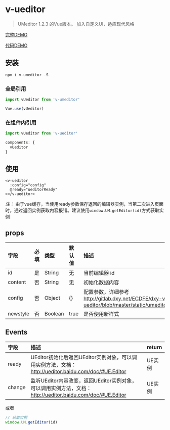 # v-ueditor

> UMeditor 1.2.3 的Vue版本。
> 加入自定义UI，适应现代风格

[完整DEMO](https://jakelaoyu.github.io/v-umeditor/static/index.html)

[代码DEMO](https://github.com/JakeLaoyu/v-umeditor/blob/master/src/views/index.vue)

## 安装

```js
npm i v-umeditor -S
```
### 全局引用

```js
import vUeditor from 'v-umeditor'

Vue.use(vUeditor)
```

### 在组件内引用

```js
import vUeditor from 'v-ueditor'

components: {
  vUeditor
}
```

## 使用

```vue
<v-ueditor
  :config="config"
  @ready="ueditorReady"
></v-ueditor>
```

*注：* 由于vue缓存，当使用ready参数保存返回的编辑器实例，当第二次进入页面时，通过返回实例获取内容报错。建议使用`window.UM.getEditor(id)`方式获取实例

## props

| 字段     | 必填 | 类型    | 默认值 | 描述                                                                                                 |
|:-------- |:---- |:------- |:------ |:---------------------------------------------------------------------------------------------------- |
| id       | 是   | String  | 无     | 当前编辑器 id                                                                                        |
| content  | 否   | String  | 无     | 初始化数据内容                                                                                       |
| config   | 否   | Object  | {}     | 配置参数，详细参考 http://gitlab.dxy.net/ECDFE/dxy-vue-ueditor/blob/master/static/umeditor.config.js |
| newstyle | 否   | Boolean | true   | 是否使用新样式                                                                                       |


## Events

| 字段   | 描述                                                                                                       | return |
|:------ |:---------------------------------------------------------------------------------------------------------- |:------ |
| ready  | UEditor初始化后返回UEditor实例对象，可以调用实例方法，文档： http://ueditor.baidu.com/doc/#UE.Editor       | UE实例 |
| change | 监听UEditor内容改变，返回UEditor实例对象，可以调用实例方法，文档： http://ueditor.baidu.com/doc/#UE.Editor | UE实例 |

或者

```js
// 获取实例
window.UM.getEditor(id)
```
